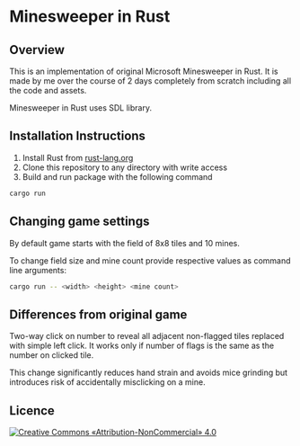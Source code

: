 # Minesweeper in Rust

## Overview

This is an implementation of original Microsoft Minesweeper in Rust. It is made by me over the course of 2 days completely from scratch including all the code and assets.

Minesweeper in Rust uses SDL library.

## Installation Instructions

1. Install Rust from [rust-lang.org](https://www.rust-lang.org/)
2. Clone this repository to any directory with write access
3. Build and run package with the following command
```sh
cargo run
```

## Changing game settings

By default game starts with the field of 8x8 tiles and 10 mines.

To change field size and mine count provide respective values as command line arguments:

```sh
cargo run -- <width> <height> <mine count>
```

## Differences from original game

Two-way click on number to reveal all adjacent non-flagged tiles replaced with simple left click. It works only if number of flags is the same as the number on clicked tile.

This change significantly reduces hand strain and avoids mice grinding but introduces risk of accidentally misclicking on a mine.

## Licence

[![Creative Commons «Attribution-NonCommercial» 4.0](https://i.creativecommons.org/l/by-nc/4.0/88x31.png)](http://creativecommons.org/licenses/by-nc/4.0/)

